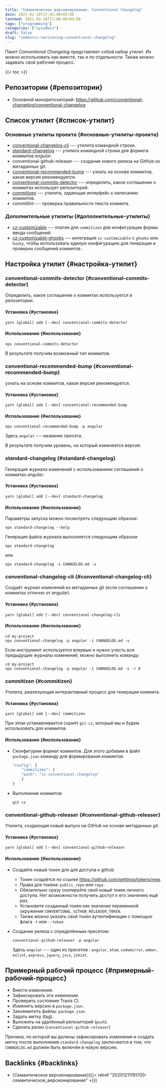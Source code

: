 ```yaml
---
title: "Семантическое версионирование. Conventional Changelog"
date: 2021-01-16T17:41:00+03:00
lastmod: 2021-03-18T11:08:00+03:00
tags: ["programming"]
categories: ["sysadmin"]
draft: false
slug: "semantic-versioning-conventional-changelog"
---
```


Пакет _Conventional Changelog_ представляет собой набор утилит. Их можно использовать как вместе, так и по отдельности. Также можно задавать свой рабочий процесс.

<!--more-->

{{< toc >}}


## Репозитории {#репозитории}

-   Основной монорепозиторий: <https://github.com/conventional-changelog/conventional-changelog>


## Список утилит {#список-утилит}


### Основные утилиты проекта {#основные-утилиты-проекта}

-   [conventional-changelog-cli](https://github.com/conventional-changelog/conventional-changelog/tree/master/packages/conventional-changelog-cli) --- утилита командной строки.
-   [standard-changelog](https://github.com/conventional-changelog/conventional-changelog/tree/master/packages/standard-changelog) --- утилита командной строки для формата коммитов _angular_.
-   conventional-github-releaser --- создание нового релиза на GitHub из метаданных git.
-   [conventional-recommended-bump](https://github.com/conventional-changelog/conventional-changelog/tree/master/packages/conventional-recommended-bump) --- узнать на основе коммитов, какая версия рекомендуется.
-   [conventional-commits-detector](https://github.com/conventional-changelog/conventional-commits-detector) --- определить, какое соглашение о коммитах использует репозиторий.
-   [commitizen](https://github.com/commitizen/cz-cli) --- утилита, задающая интерфейс к написанию коммитов.
-   commitlint --- проверка правильности текста коммита.


### Дополнительные утилиты {#дополнительные-утилиты}

-   [cz-customizable](https://github.com/leoforfree/cz-customizable) --- плагин для `commitizen` для конфигурации формы ввода сообщений.
-   [cz-customizable-ghooks](https://github.com/uglow/cz-customizable-ghooks) --- интеграция `cz-customizable` с `ghooks` или `husky`, чтобы использовать единую конфигурацию для генерации и проверки сообщений коммитов .


## Настройка утилит {#настройка-утилит}


### conventional-commits-detector {#conventional-commits-detector}

Определить, какое соглашение о коммитах используется в репозитории.


#### Установка {#установка}

```shell
yarn [global] add [--dev] conventional-commits-detector
```


#### Использование {#использование}

```shell
npx conventional-commits-detector
```

В результате получим возможный тип коммитов.


### conventional-recommended-bump {#conventional-recommended-bump}

узнать на основе коммитов, какая версия рекомендуется.


#### Установка {#установка}

```shell
yarn [global] add [--dev] conventional-recommended-bump
```


#### Использование {#использование}

```shell
npx conventional-recommended-bump -p angular
```

Здесь `angular` --- название пресета.

В результате получим уровень, на который изменяется версия.


### standard-changelog {#standard-changelog}

Генерация журнала изменений с использованием соглашений о коммитах _angular_.


#### Установка {#установка}

```shell
yarn [global] add [--dev] standard-changelog
```


#### Использование {#использование}

Параметры запуска можно посмотреть следующим образом:

```shell
npx standard-changelog --help
```

Генерация файла журнала выполняется следующим образом:

```shell
npx standard-changelog
```

или

```shell
npx standard-changelog -i CHANGELOG.md -s
```


### conventional-changelog-cli {#conventional-changelog-cli}

Создаёт журнал изменений из метаданных git (если соглашение о коммитах отлично от _angular_).


#### Установка {#установка}

```shell
yarn [global] add [--dev] conventional-changelog-cli
```


#### Использование {#использование}

```shell
cd my-project
npx conventional-changelog -p angular -i CHANGELOG.md -s
```

Если инструмент используется впервые и нужно учесть все предыдущие журналы изменений, можно выполнить команду:

```shell
cd my-project
npx conventional-changelog -p angular -i CHANGELOG.md -s -r 0
```


### commitizen {#commitizen}

Утилита, реализующая интерактивный процесс для генерации коммита.


#### Установка {#установка}

```shell
yarn [global] add [--dev] commitizen
```

При этом устанавливается скрипт `git-cz`, который мы и будем использовать для коммитов.


#### Использование {#использование}

-   Сконфигурим формат коммитов. Для этого добавим в файл `package.json` команду для формирования коммитов:

    ```js
    "config": {
        "commitizen": {
    	"path": "cz-conventional-changelog"
        }
    }
    ```
-   Выполнение коммитов:

    ```shell
    git cz
    ```


### conventional-github-releaser {#conventional-github-releaser}

Утилита, создающая новый выпуск на GitHub на основе метаданных git.


#### Установка {#установка}

```shell
yarn [global] add [--dev] conventional-github-releaser
```


#### Использование {#использование}

-   Создайте новый токен для для доступа к github
    -   Токен создаётся по ссылке <https://github.com/settings/tokens/new>.
    -   Права для токена: `public_repo` или `repo`.
    -   Обязательно сразу скопируйте свой новый токен личного доступа. Нет возможности получить доступ к его значению ещё раз.
    -   Установите созданный токен как значение переменной окружения `CONVENTIONAL_GITHUB_RELEASER_TOKEN`.
    -   Также можно указать свой токен аутентификации с помощью флага `-t` или `--token`.
-   Создание релиза с определённым пресетом:

    ```shell
    conventional-github-releaser -p angular
    ```

    Здесь `angular` --- один из пресетов : `angular`, `atom`, `codemirror`, `ember`, `eslint`, `express`, `jquery`, `jscs`, `jshint`.


## Примерный рабочий процесс {#примерный-рабочий-процесс}

-   Внести изменения.
-   Зафиксировать эти изменения.
-   Проверить состояние Travis CI.
-   Изменить версию в `package.json`.
-   Закоммитить файлы: `package.json`.
-   Задать метку (tag).
-   Выложить на удалённый репозиторий (`push`).
-   Сделать релиз (`conventional-github-releaser`)

Причина, по которой вы должны зафиксировать изменения и создать метку после
выполнения `standard-changelog` заключается в том, что `CHANGELOG.md` должен быть
включён в новую версию.


## Backlinks {#backlinks}

-   [Семантическое версионирование]({{< relref "20201211191700-семантическое_версионирование" >}})
